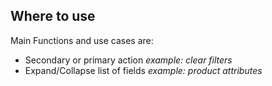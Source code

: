 ## Where to use

Main Functions and use cases are:

- Secondary or primary action _example: clear filters_
- Expand/Collapse list of fields _example: product attributes_
